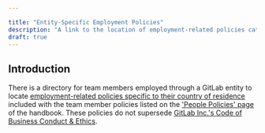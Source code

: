 ```yaml
---

title: "Entity-Specific Employment Policies"
description: "A link to the location of employment-related policies categorized by entity"
draft: true
---
```


## Introduction

There is a directory for team members employed through a GitLab entity to locate [employment-related policies specific to their country of residence](/handbook/people-policies/#entity-specific-employment-policies) included with the team member policies listed on the ['People Policies' page](/handbook/people-policies/) of the handbook. These policies do not supersede [GitLab Inc.'s Code of Business Conduct & Ethics](https://ir.gitlab.com/static-files/7d8c7eb3-cb17-4d68-a607-1b7a1fa1c95d).
